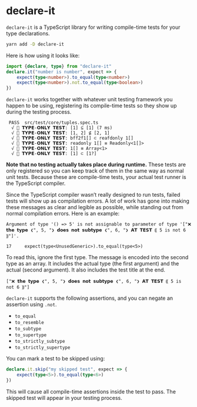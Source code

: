 # declare-it
`declare-it` is a TypeScript library for writing compile-time tests for your type declarations. 

```bash
yarn add -D declare-it
```

Here is how using it looks like:

```ts
import {declare, type} from "declare-it"
declare.it("number is number", expect => {
    expect(type<number>).to_equal(type<number>)
    expect(type<number>).not.to_equal(type<boolean>)
})
```

`declare-it` works together with whatever unit testing framework you happen to be using, registering its compile-time tests so they show up during the testing process. 

```
 PASS  src/test/core/tuples.spec.ts
  √ 💭 𝗧𝗬𝗣𝗘-𝗢𝗡𝗟𝗬 𝗧𝗘𝗦𝗧: [1] ⊆ [1] (7 ms)
  √ 💭 𝗧𝗬𝗣𝗘-𝗢𝗡𝗟𝗬 𝗧𝗘𝗦𝗧: [1, 2] ⊈ [2, 1]
  √ 💭 𝗧𝗬𝗣𝗘-𝗢𝗡𝗟𝗬 𝗧𝗘𝗦𝗧: bff2f1[] ⊂ reafdonly 1[]
  √ 💭 𝗧𝗬𝗣𝗘-𝗢𝗡𝗟𝗬 𝗧𝗘𝗦𝗧: readonly 1[] ≡ Readonly<1[]>
  √ 💭 𝗧𝗬𝗣𝗘-𝗢𝗡𝗟𝗬 𝗧𝗘𝗦𝗧: 1[] ≡ Array<1>
  √ 💭 𝗧𝗬𝗣𝗘-𝗢𝗡𝗟𝗬 𝗧𝗘𝗦𝗧: [1] ⊂ [1?]                            
```

**Note that no testing actually takes place during runtime.** These tests are only registered so you can keep track of them in the same way as normal unit tests. Because these are compile-time tests, your actual test runner is the TypeScript compiler. 

Since the TypeScript compiler wasn’t really designed to run tests, failed tests will show up as compilation errors. A lot of work has gone into making these messages as clear and legible as possible, while standing out from normal compilation errors. Here is an example:

```
Argument of type '() => 5' is not assignable to parameter of type '["❌ 𝘁𝗵𝗲 𝘁𝘆𝗽𝗲 ❮", 5, "❯ 𝗱𝗼𝗲𝘀 𝗻𝗼𝘁 𝘀𝘂𝗯𝘁𝘆𝗽𝗲 ❮", 6, "❯ 𝗔𝗧 𝗧𝗘𝗦𝗧 ⸨ 5 is not 6 ⸩"]'.

17     expect(type<UnusedGeneric>).to_equal(type<5>)
```

To read this, ignore the first type. The message is encoded into the second type as an array. It includes the actual type (the first argument) and the actual (second argument). It also includes the test title at the end.

```
["❌ 𝘁𝗵𝗲 𝘁𝘆𝗽𝗲 ❮", 5, "❯ 𝗱𝗼𝗲𝘀 𝗻𝗼𝘁 𝘀𝘂𝗯𝘁𝘆𝗽𝗲 ❮", 6, "❯ 𝗔𝗧 𝗧𝗘𝗦𝗧 ⸨ 5 is not 6 ⸩"]
```

`declare-it` supports the following assertions, and you can negate an assertion using `.not`.

- `to_equal`
- `to_resemble`
- `to_subtype`
- `to_supertype`
- `to_strictly_subtype`
- `to_strictly_supertype`

You can mark a test to be skipped using:

```ts
declare.it.skip("my skipped test", expect => {
    expect(type<5>).to_equal(type<6>)
})
```

This will cause all compile-time assertions inside the test to pass. The skipped test will appear in your testing process.